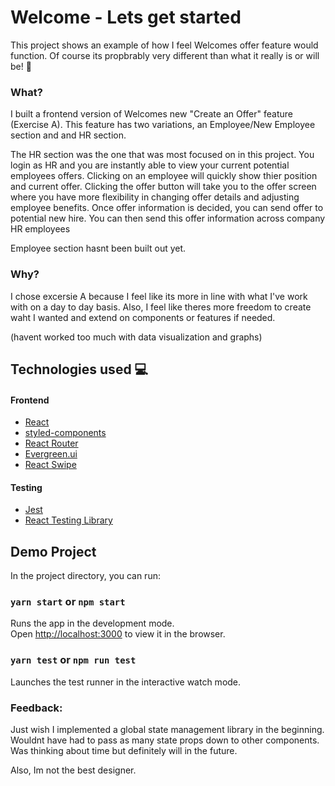 # Welcome - Lets get started

This project shows an example of how I feel Welcomes offer feature would function. Of course its propbrably very different than what it really is or will be! 🍍

### What?
I built a frontend version of Welcomes new "Create an Offer" feature (Exercise A). This feature has two variations, an Employee/New Employee section and and HR section.

The HR section was the one that was most focused on in this project. You login as HR and you are instantly able to view your current potential employees offers. Clicking on an employee will quickly show thier position and current offer. Clicking the offer button will take you to the offer screen where you have more flexibility in changing offer details and adjusting employee benefits. Once offer information is decided, you can send offer to potential new hire. You can then send this offer information across company HR employees

Employee section hasnt been built out yet.

### Why?
I chose excersie A because I feel like its more in line with what I've work with on a day to day basis. Also, I feel like theres more freedom to create waht I wanted and extend on components or features if needed.

(havent worked too much with data visualization and graphs)

## Technologies used 💻
#### Frontend
- [React](https://reactjs.org/)
- [styled-components](https://styled-components.com/)
- [React Router](https://reactrouter.com/web/guides/quick-start)
- [Evergreen.ui](https://evergreen.segment.com/)
- [React Swipe](https://github.com/voronianski/react-swipe)

#### Testing
- [Jest](https://jestjs.io/)
- [React Testing Library](https://testing-library.com/docs/)


## Demo Project

In the project directory, you can run:

### `yarn start` or `npm start`

Runs the app in the development mode.\
Open [http://localhost:3000](http://localhost:3000) to view it in the browser.

### `yarn test` or `npm run test`

Launches the test runner in the interactive watch mode.


### Feedback:
Just wish I implemented a global state management library in the beginning. Wouldnt have had to pass as many state props down to other components. Was thinking about time but definitely will in the future.

Also, Im not the best designer.